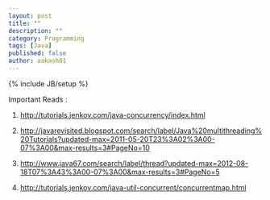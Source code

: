 ```yaml
---
layout: post
title: ""
description: ""
category: Programming
tags: [Java]
published: false
author: aakash01
---
```

{% include JB/setup %}

Important Reads : 

1. http://tutorials.jenkov.com/java-concurrency/index.html

2. http://javarevisited.blogspot.com/search/label/Java%20multithreading%20Tutorials?updated-max=2011-05-20T23%3A02%3A00-07%3A00&max-results=3#PageNo=10

3. http://www.java67.com/search/label/thread?updated-max=2012-08-18T07%3A43%3A00-07%3A00&max-results=3#PageNo=5

4. http://tutorials.jenkov.com/java-util-concurrent/concurrentmap.html